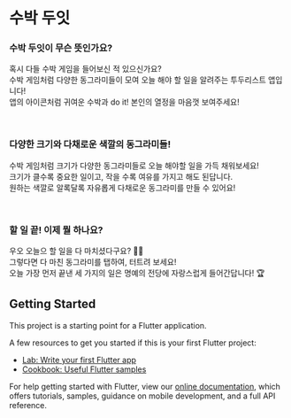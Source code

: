 # 수박 두잇

### 수박 두잇이 무슨 뜻인가요?
혹시 다들 수박 게임을 들어보신 적 있으신가요? <br>
수박 게임처럼 다양한 동그라미들이 모여 오늘 해야 할 일을 알려주는 투두리스트 앱입니다!<br>
앱의 아이콘처럼 귀여운 수박과 do it! 본인의 열정을 마음껏 보여주세요!<br>

<br>

### 다양한 크기와 다채로운 색깔의 동그라미들!
수박 게임처럼 크기가 다양한 동그라미들로 오늘 해야할 일을 가득 채워보세요! <br>
크기가 클수록 중요한 일이고, 작을 수록 여유를 가지고 해도 된답니다. <br>
원하는 색깔로 알록달록 자유롭게 다채로운 동그라미를 만들 수 있어요!

<br>

### 할 일 끝! 이제 뭘 하나요?
우오 오늘으 할 일을 다 마치셨다구요? 🙋‍♀ <br>
그렇다면 다 마친 동그라미를 탭하여, 터트려 보세요! <br>
오늘 가장 먼저 끝낸 세 가지의 일은 명예의 전당에 자랑스럽게 들어간답니다! 🏆 


## Getting Started

This project is a starting point for a Flutter application.

A few resources to get you started if this is your first Flutter project:

- [Lab: Write your first Flutter app](https://flutter.dev/docs/get-started/codelab)
- [Cookbook: Useful Flutter samples](https://flutter.dev/docs/cookbook)

For help getting started with Flutter, view our
[online documentation](https://flutter.dev/docs), which offers tutorials,
samples, guidance on mobile development, and a full API reference.
